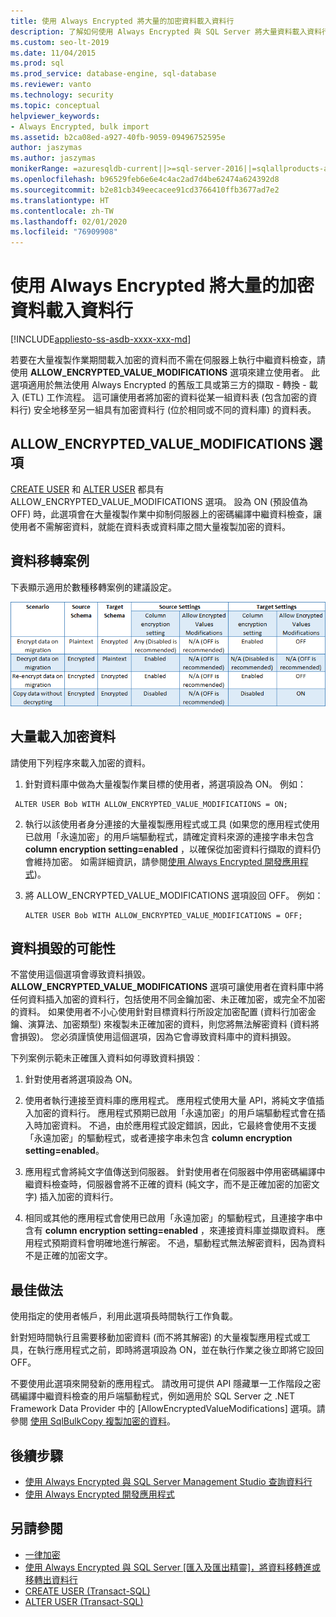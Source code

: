 ```yaml
---
title: 使用 Always Encrypted 將大量的加密資料載入資料行
description: 了解如何使用 Always Encrypted 與 SQL Server 將大量資料載入資料行。
ms.custom: seo-lt-2019
ms.date: 11/04/2015
ms.prod: sql
ms.prod_service: database-engine, sql-database
ms.reviewer: vanto
ms.technology: security
ms.topic: conceptual
helpviewer_keywords:
- Always Encrypted, bulk import
ms.assetid: b2ca08ed-a927-40fb-9059-09496752595e
author: jaszymas
ms.author: jaszymas
monikerRange: =azuresqldb-current||>=sql-server-2016||=sqlallproducts-allversions||>=sql-server-linux-2017||=azuresqldb-mi-current
ms.openlocfilehash: b96529feb6e6e4c4ac2ad7d4be62474a624392d8
ms.sourcegitcommit: b2e81cb349eecacee91cd3766410ffb3677ad7e2
ms.translationtype: HT
ms.contentlocale: zh-TW
ms.lasthandoff: 02/01/2020
ms.locfileid: "76909908"
---
```

# <a name="bulk-load-encrypted-data-to-columns-using-always-encrypted"></a>使用 Always Encrypted 將大量的加密資料載入資料行
[!INCLUDE[appliesto-ss-asdb-xxxx-xxx-md](../../../includes/appliesto-ss-asdb-xxxx-xxx-md.md)]

若要在大量複製作業期間載入加密的資料而不需在伺服器上執行中繼資料檢查，請使用 **ALLOW_ENCRYPTED_VALUE_MODIFICATIONS** 選項來建立使用者。 此選項適用於無法使用 Always Encrypted 的舊版工具或第三方的擷取 - 轉換 - 載入 (ETL) 工作流程。 這可讓使用者將加密的資料從某一組資料表 (包含加密的資料行) 安全地移至另一組具有加密資料行 (位於相同或不同的資料庫) 的資料表。  

 ## <a name="the-allow_encrypted_value_modifications-option"></a>ALLOW_ENCRYPTED_VALUE_MODIFICATIONS 選項  
 [CREATE USER](../../../t-sql/statements/create-user-transact-sql.md) 和 [ALTER USER](../../../t-sql/statements/alter-user-transact-sql.md) 都具有 ALLOW_ENCRYPTED_VALUE_MODIFICATIONS 選項。 設為 ON (預設值為 OFF) 時，此選項會在大量複製作業中抑制伺服器上的密碼編譯中繼資料檢查，讓使用者不需解密資料，就能在資料表或資料庫之間大量複製加密的資料。  
  
## <a name="data-migration-scenarios"></a>資料移轉案例  
下表顯示適用於數種移轉案例的建議設定。  
 
![always-encrypted-migration](../../../relational-databases/security/encryption/media/always-encrypted-migration.PNG "永遠加密 - 移轉")  

## <a name="bulk-loading-of-encrypted-data"></a>大量載入加密資料  
請使用下列程序來載入加密的資料。  

1.  針對資料庫中做為大量複製作業目標的使用者，將選項設為 ON。 例如：  
 
   ```  
    ALTER USER Bob WITH ALLOW_ENCRYPTED_VALUE_MODIFICATIONS = ON;  
   ```  

2.  執行以該使用者身分連接的大量複製應用程式或工具 (如果您的應用程式使用已啟用「永遠加密」的用戶端驅動程式，請確定資料來源的連接字串未包含 **column encryption setting=enabled** ，以確保從加密資料行擷取的資料仍會維持加密。 如需詳細資訊，請參閱[使用 Always Encrypted 開發應用程式](always-encrypted-client-development.md))。  
  
3.  將 ALLOW_ENCRYPTED_VALUE_MODIFICATIONS 選項設回 OFF。 例如：  

    ```  
    ALTER USER Bob WITH ALLOW_ENCRYPTED_VALUE_MODIFICATIONS = OFF;  
    ```  

## <a name="potential-for-data-corruption"></a>資料損毀的可能性  
不當使用這個選項會導致資料損毀。 **ALLOW_ENCRYPTED_VALUE_MODIFICATIONS** 選項可讓使用者在資料庫中將任何資料插入加密的資料行，包括使用不同金鑰加密、未正確加密，或完全不加密的資料。 如果使用者不小心使用針對目標資料行所設定加密配置 (資料行加密金鑰、演算法、加密類型) 來複製未正確加密的資料，則您將無法解密資料 (資料將會損毀)。 您必須謹慎使用這個選項，因為它會導致資料庫中的資料損毀。  

下列案例示範未正確匯入資料如何導致資料損毀︰  

1.  針對使用者將選項設為 ON。  
 
2.  使用者執行連接至資料庫的應用程式。 應用程式使用大量 API，將純文字值插入加密的資料行。 應用程式預期已啟用「永遠加密」的用戶端驅動程式會在插入時加密資料。 不過，由於應用程式設定錯誤，因此，它最終會使用不支援「永遠加密」的驅動程式，或者連接字串未包含 **column encryption setting=enabled**。  

3.  應用程式會將純文字值傳送到伺服器。 針對使用者在伺服器中停用密碼編譯中繼資料檢查時，伺服器會將不正確的資料 (純文字，而不是正確加密的加密文字) 插入加密的資料行。  
 
4.  相同或其他的應用程式會使用已啟用「永遠加密」的驅動程式，且連接字串中含有 **column encryption setting=enabled** ，來連接資料庫並擷取資料。 應用程式預期資料會明確地進行解密。 不過，驅動程式無法解密資料，因為資料不是正確的加密文字。  

## <a name="best-practice"></a>最佳做法  
 
使用指定的使用者帳戶，利用此選項長時間執行工作負載。  
 
針對短時間執行且需要移動加密資料 (而不將其解密) 的大量複製應用程式或工具，在執行應用程式之前，即時將選項設為 ON，並在執行作業之後立即將它設回 OFF。  
 
不要使用此選項來開發新的應用程式。 請改用可提供 API 隱藏單一工作階段之密碼編譯中繼資料檢查的用戶端驅動程式，例如適用於 SQL Server 之 .NET Framework Data Provider 中的 [AllowEncryptedValueModifications] 選項。請參閱 [使用 SqlBulkCopy 複製加密的資料](develop-using-always-encrypted-with-net-framework-data-provider.md#copying-encrypted-data-using-sqlbulkcopy)。 

## <a name="next-steps"></a>後續步驟
- [使用 Always Encrypted 與 SQL Server Management Studio 查詢資料行](always-encrypted-query-columns-ssms.md)
- [使用 Always Encrypted 開發應用程式](always-encrypted-client-development.md)

## <a name="see-also"></a>另請參閱  
- [一律加密](../../../relational-databases/security/encryption/always-encrypted-database-engine.md)
- [使用 Always Encrypted 與 SQL Server [匯入及匯出精靈]，將資料移轉進或移轉出資料行](always-encrypted-migrate-using-import-export-wizard.md)
- [CREATE USER &#40;Transact-SQL&#41;](../../../t-sql/statements/create-user-transact-sql.md)   
- [ALTER USER &#40;Transact-SQL&#41;](../../../t-sql/statements/alter-user-transact-sql.md)   


